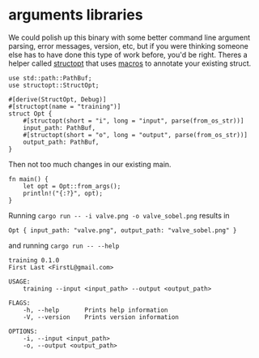 # arguments libraries

We could polish up this binary with some better command line argument parsing, error messages, version, etc, but if you were thinking someone else has to have done this type of work before, you'd be right. Theres a helper called [structopt](https://crates.io/crates/structopt) that uses [macros](https://doc.rust-lang.org/stable/book/ch19-06-macros.html) to annotate your existing struct.

```rust,ignore,no_run
use std::path::PathBuf;
use structopt::StructOpt;

#[derive(StructOpt, Debug)]
#[structopt(name = "training")]
struct Opt {
    #[structopt(short = "i", long = "input", parse(from_os_str))]
    input_path: PathBuf,
    #[structopt(short = "o", long = "output", parse(from_os_str))]
    output_path: PathBuf,
}
```

Then not too much changes in our existing main.

```rust,ignore,no_run
fn main() {
    let opt = Opt::from_args();
    println!("{:?}", opt);
}
```

Running `cargo run -- -i valve.png -o valve_sobel.png` results in

```text
Opt { input_path: "valve.png", output_path: "valve_sobel.png" }
```

and running `cargo run -- --help`

```text
training 0.1.0
First Last <FirstL@gmail.com>

USAGE:
    training --input <input_path> --output <output_path>

FLAGS:
    -h, --help       Prints help information
    -V, --version    Prints version information

OPTIONS:
    -i, --input <input_path>      
    -o, --output <output_path>    
```
